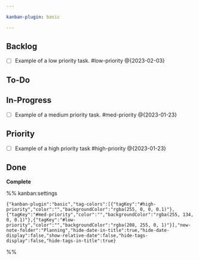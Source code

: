 ```yaml
---

kanban-plugin: basic

---
```


## Backlog

- [ ] Example of a low priority task. #low-priority @{2023-02-03}


## To-Do



## In-Progress

- [ ] Example of a medium priority task. #med-priority @{2023-01-23}


## Priority

- [ ] Example of a high priority task #high-priority @{2023-01-23}


## Done

**Complete**




%% kanban:settings
```
{"kanban-plugin":"basic","tag-colors":[{"tagKey":"#high-priority","color":"","backgroundColor":"rgba(255, 0, 0, 0.1)"},{"tagKey":"#med-priority","color":"","backgroundColor":"rgba(255, 134, 0, 0.1)"},{"tagKey":"#low-priority","color":"","backgroundColor":"rgba(208, 255, 0, 1)"}],"new-note-folder":"Planning","hide-date-in-title":true,"hide-date-display":false,"show-relative-date":false,"hide-tags-display":false,"hide-tags-in-title":true}
```
%%